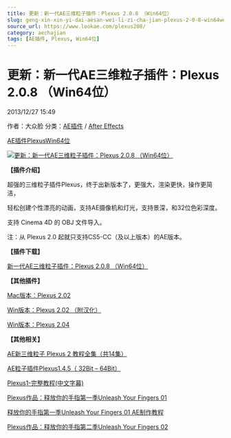 ```yaml
---
title: 更新：新一代AE三维粒子插件：Plexus 2.0.8 （Win64位）
slug: geng-xin-xin-yi-dai-aesan-wei-li-zi-cha-jian-plexus-2-0-8-win64wei
source_url: https://www.lookae.com/plexus208/
category: aechajian
tags: [AE插件, Plexus, Win64位]
---
```

# 更新：新一代AE三维粒子插件：Plexus 2.0.8 （Win64位）

2013/12/27 15:49

作者：大众脸
分类：[AE插件](https://www.lookae.com/after-effects/aechajian/) / [After Effects](https://www.lookae.com/after-effects/)

[AE插件](https://www.lookae.com/tag/ae%e6%8f%92%e4%bb%b6/)[Plexus](https://www.lookae.com/tag/plexus/)[Win64位](https://www.lookae.com/tag/win64%e4%bd%8d/)

[![更新：新一代AE三维粒子插件：Plexus 2.0.8 （Win64位）](https://www.lookae.com/wp-content/uploads/2013/12/plexus208.jpg "更新：新一代AE三维粒子插件：Plexus 2.0.8 （Win64位）-LookAE.com")](https://www.lookae.com/wp-content/uploads/2013/12/plexus208.jpg)

**【插件介绍】**

超强的三维粒子插件Plexus，终于出新版本了，更强大，渲染更快，操作更简洁，

轻松创建个性漂亮的动画，支持AE摄像机和灯光，支持景深，和32位色彩深度。

支持 Cinema 4D 的 OBJ 文件导入。

注：从 Plexus 2.0 起就只支持CS5-CC（及以上版本）的AE版本。

**【插件下载】**

[新一代AE三维粒子插件：Plexus 2.0.8 （Win64位）](https://www.400gb.com/file/49998014)

**【其他插件】**

[Mac版本：Plexus 2.02](http://www.ctdisk.com/file/10666082)

[Win版本：Plexus 2.02 （附汉化）](http://www.ctdisk.com/file/10666070)

[Win版本：Plexus 2.04](http://www.ctdisk.com/file/11307866)

**【其他相关】**

[AE新三维粒子 Plexus 2 教程全集（共14集）](https://www.lookae.com/plexus2-tutorial/)

[AE粒子插件Plexus1.4.5（ 32Bit – 64Bit）](https://www.lookae.com/plexus1-4-5-32bit64bit/)

[Plexus1-完整教程(中文字幕)](https://www.lookae.com/plexus-full-tutorial/)

[Plexus作品：释放你的手指第一季Unleash Your Fingers 01](https://www.lookae.com/unleash-your-fingers-01/)

[释放你的手指第一季Unleash Your Fingers 01 AE制作教程](https://www.lookae.com/unleash-your-fingers-tutorial/)

[Plexus作品：释放你的手指第二季Unleash Your Fingers 02](https://www.lookae.com/unleash-your-fingers-tutorial/)
